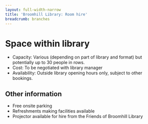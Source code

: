 ```yaml
---
layout: full-width-narrow
title: 'Broomhill Library: Room hire'
breadcrumb: branches
---
```

# Space within library

* Capacity: Various (depending on part of library and format) but potentially up to 30 people in rows.
* Cost: To be negotiated with library manager
* Availability: Outside library opening hours only, subject to other bookings.

## Other information

* Free onsite parking
* Refreshments making facilities available
* Projector available for hire from the Friends of Broomhill Library
